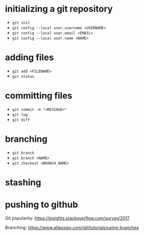 # initializing a git repository
- `git init` 
- `git config --local user.username <USERNAME>`
- `git config --local user.email <EMAIL>`
- `git config --local user.name <NAME>`

# adding files
- `git add <FILENAME>`
- `git status`

# committing files
- `git commit -m "<MESSAGE>"`
- `git log` 
- `git diff` 

# branching
- `git branch`
- `git branch <NAME>`
- `git checkout <BRANCH_NAME>` 

# stashing


# pushing to github

Git popularity: https://insights.stackoverflow.com/survey/2017

Branching: https://www.atlassian.com/git/tutorials/using-branches

